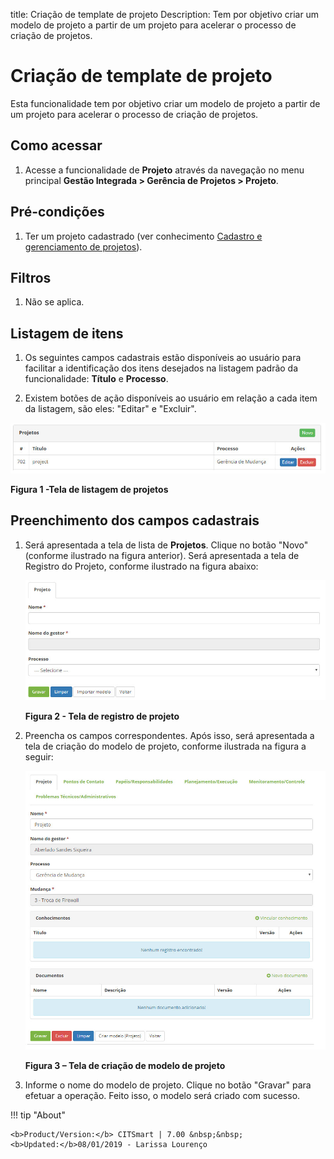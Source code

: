 title:  Criação de template de projeto
Description: Tem por objetivo criar um modelo de projeto a partir de um projeto para acelerar o processo de criação de projetos. 
# Criação de template de projeto

Esta funcionalidade tem por objetivo criar um modelo de projeto a partir de um projeto para acelerar o processo de criação de 
projetos.

Como acessar
-----------------

1. Acesse a funcionalidade de **Projeto** através da navegação no menu principal **Gestão Integrada > Gerência de Projetos > Projeto**.

Pré-condições
---------------

1. Ter um projeto cadastrado (ver conhecimento [Cadastro e gerenciamento de projetos][1]). 

Filtros
--------

1. Não se aplica.

Listagem de itens
-------------------

1. Os seguintes campos cadastrais estão disponíveis ao usuário para facilitar a identificação dos itens desejados na listagem 
padrão da funcionalidade: **Título** e **Processo**.

2. Existem botões de ação disponíveis ao usuário em relação a cada item da listagem, são eles: "Editar" e "Excluir".

![Listagem](images/tem-proj.img1.jpg)

**Figura 1 -Tela de listagem de projetos**

Preenchimento dos campos cadastrais
-------------------------------------

1. Será apresentada a tela de lista de **Projetos**. Clique no botão "Novo" (conforme ilustrado na figura anterior). Será
apresentada a tela de Registro do Projeto, conforme ilustrado na figura abaixo:

    ![Registro](images/tem-proj.img2.jpg)
    
    **Figura 2 - Tela de registro de projeto**
    
2. Preencha os campos correspondentes. Após isso, será apresentada a tela de criação do modelo de projeto, conforme ilustrada na
figura a seguir:

    ![Criação](images/tem-proj.img3.jpg)
    
    **Figura 3 – Tela de criação de modelo de projeto**
    
3. Informe o nome do modelo de projeto. Clique no botão "Gravar" para efetuar a operação. Feito isso, o modelo será criado com
sucesso.


!!! tip "About"

    <b>Product/Version:</b> CITSmart | 7.00 &nbsp;&nbsp;
    <b>Updated:</b>08/01/2019 - Larissa Lourenço

[1]:/pt-br/citsmart-platform-7/additional-features/project-management/use/project-management.html
